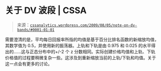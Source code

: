 <!--yml

分类：未分类

日期：2024-05-12 18:51:58

-->

# 关于 DV 波段 | CSSA

> 来源：[`cssanalytics.wordpress.com/2009/08/05/note-on-dv-bands/#0001-01-01`](https://cssanalytics.wordpress.com/2009/08/05/note-on-dv-bands/#0001-01-01)

需要澄清的是，平均每日回报率所指的均值是基于百分比排名函数的新缩放均值，其数学值为 0.5，并使用新的振荡器。上轨和下轨是由 0.975 和 0.025 的水平得出的……这与正态分布中的+/-2 个 z 分数相同。实际创建价格均值和上轨、下轨价格值的过程要稍微复杂一些。这涉及到重新缩放当前的上轨/下轨和均值。关于这一点会有更多的讨论。
